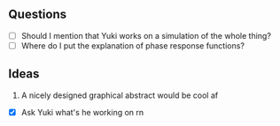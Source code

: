 ## Questions

* [ ] Should I mention that Yuki works on a simulation of the whole thing?
* [ ] Where do I put the explanation of phase response functions?

## Ideas

1. A nicely designed graphical abstract would be cool af
* [x] Ask Yuki what's he working on rn

